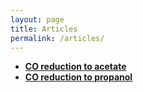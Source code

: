 ```yaml
---
layout: page
title: Articles
permalink: /articles/
---
```

- [**CO reduction to acetate**](http://tcheng.org/articles/001)
- [**CO reduction to propanol**](http://tcheng.org/articles/002)
